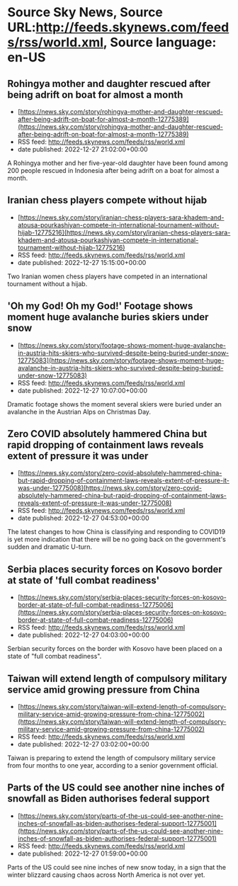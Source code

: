 # Source Sky News, Source URL:http://feeds.skynews.com/feeds/rss/world.xml, Source language: en-US

## Rohingya mother and daughter rescued after being adrift on boat for almost a month
 - [https://news.sky.com/story/rohingya-mother-and-daughter-rescued-after-being-adrift-on-boat-for-almost-a-month-12775389](https://news.sky.com/story/rohingya-mother-and-daughter-rescued-after-being-adrift-on-boat-for-almost-a-month-12775389)
 - RSS feed: http://feeds.skynews.com/feeds/rss/world.xml
 - date published: 2022-12-27 21:02:00+00:00

A Rohingya mother and her five-year-old daughter have been found among 200 people rescued in Indonesia after being adrift on a boat for almost a month.

## Iranian chess players compete without hijab
 - [https://news.sky.com/story/iranian-chess-players-sara-khadem-and-atousa-pourkashiyan-compete-in-international-tournament-without-hijab-12775216](https://news.sky.com/story/iranian-chess-players-sara-khadem-and-atousa-pourkashiyan-compete-in-international-tournament-without-hijab-12775216)
 - RSS feed: http://feeds.skynews.com/feeds/rss/world.xml
 - date published: 2022-12-27 15:15:00+00:00

Two Iranian women chess players have competed in an international tournament without a hijab.

## 'Oh my God! Oh my God!' Footage shows moment huge avalanche buries skiers under snow
 - [https://news.sky.com/story/footage-shows-moment-huge-avalanche-in-austria-hits-skiers-who-survived-despite-being-buried-under-snow-12775083](https://news.sky.com/story/footage-shows-moment-huge-avalanche-in-austria-hits-skiers-who-survived-despite-being-buried-under-snow-12775083)
 - RSS feed: http://feeds.skynews.com/feeds/rss/world.xml
 - date published: 2022-12-27 10:07:00+00:00

Dramatic footage shows the moment several skiers were buried under an avalanche in the Austrian Alps on Christmas Day.

## Zero COVID absolutely hammered China but rapid dropping of containment laws reveals extent of pressure it was under
 - [https://news.sky.com/story/zero-covid-absolutely-hammered-china-but-rapid-dropping-of-containment-laws-reveals-extent-of-pressure-it-was-under-12775008](https://news.sky.com/story/zero-covid-absolutely-hammered-china-but-rapid-dropping-of-containment-laws-reveals-extent-of-pressure-it-was-under-12775008)
 - RSS feed: http://feeds.skynews.com/feeds/rss/world.xml
 - date published: 2022-12-27 04:53:00+00:00

The latest changes to how China is classifying and responding to COVID19 is yet more indication that there will be no going back on the government's sudden and dramatic U-turn.

## Serbia places security forces on Kosovo border at state of 'full combat readiness'
 - [https://news.sky.com/story/serbia-places-security-forces-on-kosovo-border-at-state-of-full-combat-readiness-12775006](https://news.sky.com/story/serbia-places-security-forces-on-kosovo-border-at-state-of-full-combat-readiness-12775006)
 - RSS feed: http://feeds.skynews.com/feeds/rss/world.xml
 - date published: 2022-12-27 04:03:00+00:00

Serbian security forces on the border with Kosovo have been placed on a state of "full combat readiness".

## Taiwan will extend length of compulsory military service amid growing pressure from China
 - [https://news.sky.com/story/taiwan-will-extend-length-of-compulsory-military-service-amid-growing-pressure-from-china-12775002](https://news.sky.com/story/taiwan-will-extend-length-of-compulsory-military-service-amid-growing-pressure-from-china-12775002)
 - RSS feed: http://feeds.skynews.com/feeds/rss/world.xml
 - date published: 2022-12-27 03:02:00+00:00

Taiwan is preparing to extend the length of compulsory military service from four months to one year, according to a senior government official.

## Parts of the US could see another nine inches of snowfall as Biden authorises federal support
 - [https://news.sky.com/story/parts-of-the-us-could-see-another-nine-inches-of-snowfall-as-biden-authorises-federal-support-12775001](https://news.sky.com/story/parts-of-the-us-could-see-another-nine-inches-of-snowfall-as-biden-authorises-federal-support-12775001)
 - RSS feed: http://feeds.skynews.com/feeds/rss/world.xml
 - date published: 2022-12-27 01:59:00+00:00

Parts of the US could see nine inches of new snow today, in a sign that the winter blizzard causing chaos across North America is not over yet.
